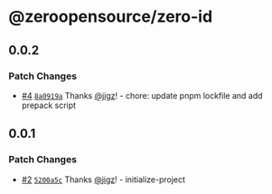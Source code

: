 # @zeroopensource/zero-id

## 0.0.2

### Patch Changes

- [#4](https://github.com/zeroopensource/zero-id/pull/4) [`8a0919a`](https://github.com/zeroopensource/zero-id/commit/8a0919aabbab680481dc0c96af2d5bea57bfd1ee) Thanks [@jigz](https://github.com/jigz)! - chore: update pnpm lockfile and add prepack script

## 0.0.1

### Patch Changes

- [#2](https://github.com/zeroopensource/zero-id/pull/2) [`5200a5c`](https://github.com/zeroopensource/zero-id/commit/5200a5ce4905707e240425409b16603292aa36ff) Thanks [@jigz](https://github.com/jigz)! - initialize-project

